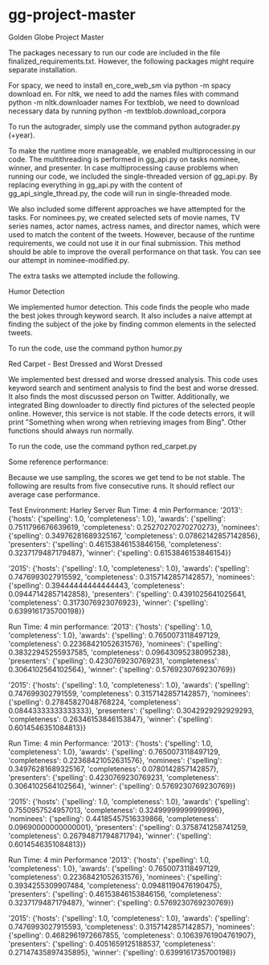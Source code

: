 # gg-project-master
Golden Globe Project Master

The packages necessary to run our code are included in the file finalized_requirements.txt. However, the following packages might require separate installation.

For spacy, we need to install en_core_web_sm via python -m spacy download en.
For nltk, we need to add the names files with command python -m nltk.downloader names
For textblob, we need to download necessary data by running python -m textblob.download_corpora

To run the autograder, simply use the command python autograder.py (+year).

To make the runtime more manageable, we enabled multiprocessing in our code. The multithreading is performed in gg_api.py on tasks nominee, winner, and presenter. In case multiprocessing cause problems when running our code, we included the single-threaded version of gg_api.py. By replacing everything in gg_api.py with the content of gg_api_single_thread.py, the code will run in single-threaded mode.

We also included some different approaches we have attempted for the tasks. For nominees.py, we created selected sets of movie names, TV series names, actor names, actress names, and director names, which were used to match the content of the tweets. However, because of the runtime requirements, we could not use it in our final submission. This method should be able to improve the overall performance on that task. You can see our attempt in nominee-modified.py.

The extra tasks we attempted include the following.

Humor Detection

We implemented humor detection. This code finds the people who made the best jokes through keyword search. It also includes a naive attempt at finding the subject of the joke by finding common elements in the selected tweets.

To run the code, use the command python humor.py

 Red Carpet - Best Dressed and Worst Dressed

 We implemented best dressed and worse dressed analysis. This code uses keyword search and sentiment analysis to find the best and worse dressed. It also finds the most discussed person on Twitter. Additionally, we integrated Bing downloader to directly find pictures of the selected people online. However, this service is not stable. If the code detects errors, it will print "Something when wrong when retrieving images from Bing". Other functions should always run normally.

To run the code, use the command python red_carpet.py

Some reference performance:

Because we use sampling, the scores we get tend to be not stable. The following are results from five consecutive runs. It should reflect our average case performance.

Test Environment: Harley Server
Run Time: 4 min
Performance:
'2013': {'hosts': {'spelling': 1.0, 'completeness': 1.0}, 'awards': {'spelling': 0.7511796676639619, 'completeness': 0.25270270270270273}, 'nominees': {'spelling': 0.34976281689325167, 'completeness': 0.07862142857142856}, 'presenters': {'spelling': 0.46153846153846156, 'completeness': 0.3237179487179487}, 'winner': {'spelling': 0.6153846153846154}}

'2015': {'hosts': {'spelling': 1.0, 'completeness': 1.0}, 'awards': {'spelling': 0.7476993027915592, 'completeness': 0.3157142857142857}, 'nominees': {'spelling': 0.39444444444444443, 'completeness': 0.09447142857142858}, 'presenters': {'spelling': 0.4391025641025641, 'completeness': 0.3173076923076923}, 'winner': {'spelling': 0.6399161735700198}}

Run Time: 4 min
performance:
'2013': {'hosts': {'spelling': 1.0, 'completeness': 1.0}, 'awards': {'spelling': 0.7650073118497129, 'completeness': 0.22368421052631576}, 'nominees': {'spelling': 0.38322945255937585, 'completeness': 0.09643095238095238}, 'presenters': {'spelling': 0.4230769230769231, 'completeness': 0.3064102564102564}, 'winner': {'spelling': 0.5769230769230769}}

'2015': {'hosts': {'spelling': 1.0, 'completeness': 1.0}, 'awards': {'spelling': 0.747699302791559, 'completeness': 0.3157142857142857}, 'nominees': {'spelling': 0.27845827048768224, 'completeness': 0.08443333333333333}, 'presenters': {'spelling': 0.3042929292929293, 'completeness': 0.26346153846153847}, 'winner': {'spelling': 0.6014546351084813}}

Run Time: 4 min
Performance:
'2013': {'hosts': {'spelling': 1.0, 'completeness': 1.0}, 'awards': {'spelling': 0.7650073118497129, 'completeness': 0.22368421052631576}, 'nominees': {'spelling': 0.34976281689325167, 'completeness': 0.0780142857142857}, 'presenters': {'spelling': 0.4230769230769231, 'completeness': 0.3064102564102564}, 'winner': {'spelling': 0.5769230769230769}}

'2015': {'hosts': {'spelling': 1.0, 'completeness': 1.0}, 'awards': {'spelling': 0.7550957524957013, 'completeness': 0.32499999999999996}, 'nominees': {'spelling': 0.44185457516339866, 'completeness': 0.09690000000000001}, 'presenters': {'spelling': 0.3758741258741259, 'completeness': 0.26794871794871794}, 'winner': {'spelling': 0.6014546351084813}}

Run Time: 4 min
Performance
'2013': {'hosts': {'spelling': 1.0, 'completeness': 1.0}, 'awards': {'spelling': 0.7650073118497129, 'completeness': 0.22368421052631576}, 'nominees': {'spelling': 0.3934255309907484, 'completeness': 0.09481190476190475}, 'presenters': {'spelling': 0.46153846153846156, 'completeness': 0.3237179487179487}, 'winner': {'spelling': 0.5769230769230769}}

'2015': {'hosts': {'spelling': 1.0, 'completeness': 1.0}, 'awards': {'spelling': 0.7476993027915593, 'completeness': 0.3157142857142857}, 'nominees': {'spelling': 0.4682961972667855, 'completeness': 0.10639761904761907}, 'presenters': {'spelling': 0.4051659125188537, 'completeness': 0.27147435897435895}, 'winner': {'spelling': 0.6399161735700198}}
